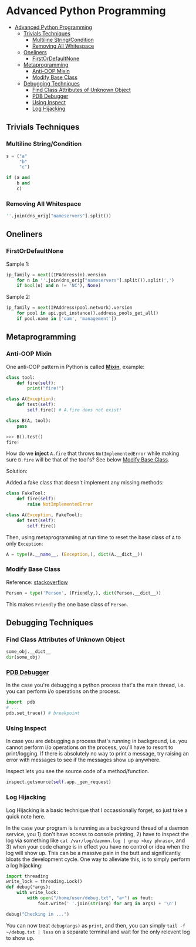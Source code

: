 # Advanced Python Programming

- [Advanced Python Programming](#advanced-python-programming)
  - [Trivials Techniques](#trivials-techniques)
    - [Multiline String/Condition](#multiline-stringcondition)
    - [Removing All Whitespace](#removing-all-whitespace)
  - [Oneliners](#oneliners)
    - [FirstOrDefaultNone](#firstordefaultnone)
  - [Metaprogramming](#metaprogramming)
    - [Anti-OOP Mixin](#anti-oop-mixin)
    - [Modify Base Class](#modify-base-class)
  - [Debugging Techniques](#debugging-techniques)
    - [Find Class Attributes of Unknown Object](#find-class-attributes-of-unknown-object)
    - [PDB Debugger](#pdb-debugger)
    - [Using Inspect](#using-inspect)
    - [Log Hijacking](#log-hijacking)

## Trivials Techniques

### Multiline String/Condition

```python
s = ("a"
     "b"
     "c")

if (a and
    b and
    c)
```

### Removing All Whitespace

```python
''.join(dns_orig["nameservers"].split())
```

## Oneliners

### FirstOrDefaultNone

Sample 1:

```python
ip_family = next((IPAddress(n).version
    for n in ''.join(dns_orig["nameservers"].split()).split(',')
    if bool(n) and n != 'NC'), None)
```

Sample 2:

```python
ip_family = next(IPAddress(pool.network).version
    for pool in api.get_instance().address_pools_get_all()
    if pool.name in ['oam', 'management'])
```

## Metaprogramming

### Anti-OOP Mixin

One anti-OOP pattern in Python is called [**Mixin**](https://en.wikipedia.org/wiki/Mixin), example:

```python
class tool:
    def fire(self):
        print("fire!")

class A(Exception):
    def test(self):
        self.fire() # A.fire does not exist!

class B(A, tool):
    pass

>>> B().test()
fire!
```

How do we **inject** `A.fire` that throws `NotImplementedError` while making sure `B.fire` will be that of the tool's? See below [Modify Base Class](#modify-base-class).

Solution:

Added a fake class that doesn't implement any missing methods:

```python
class FakeTool:
    def fire(self):
        raise NotImplementedError

class A(Exception, FakeTool):
    def test(self):
        self.fire()
```

Then, using metaprogramming at run time to reset the base class of `A` to only `Exception`:

```python
A = type(A.__name__, (Exception,), dict(A.__dict__))
```

### Modify Base Class

Reference: [stackoverflow](https://stackoverflow.com/questions/9539052/how-to-dynamically-change-base-class-of-instances-at-runtime)

```python
Person = type('Person', (Friendly,), dict(Person.__dict__))
```

This makes `Friendly` the one base class of `Person`.

## Debugging Techniques

### Find Class Attributes of Unknown Object

```python
some_obj.__dict__
dir(some_obj)
```

### [PDB Debugger](https://docs.python.org/3/library/pdb.html)

In the case you're debugging a python process that's the main thread, i.e. you can perform i/o operations on the process.

```python
import  pdb
# ...
pdb.set_trace() # breakpoint
```

### Using Inspect

In case you are debugging a process that's running in background, i.e. you cannot perform i/o operations on the process, you'll have to resort to print/logging. If there is absolutely no way to print a message, try raising an error with messages to see if the messages show up anywhere.

Inspect lets you see the source code of a method/function.

```python
inspect.getsource(self.app._gen_request)
```

### Log Hijacking

Log Hijacking is a basic technique that I occassionally forget, so just take a quick note here.

In the case your program is is running as a background thread of a daemon service, you 1) don't have access to console printing, 2) have to inspect the log via something like `cat /var/log/daemon.log | grep <key phrase>`, and 3) when your code change is in effect you have no control or idea when the log will show up.
This can be a massive pain in the butt and significantly bloats the development cycle.
One way to alleviate this, is to simply perform a log hijacking:

```python
import threading
write_lock = threading.Lock()
def debug(*args):
    with write_lock:
        with open("/home/user/debug.txt", "a+") as fout:
            fout.write(' '.join(str(arg) for arg in args) + '\n')

debug("Checking in ...")
```

You can now treat `debug(args)` as `print`, and then, you can simply `tail -f ~/debug.txt | less` on a separate terminal and wait for the only relevent log to show up.
